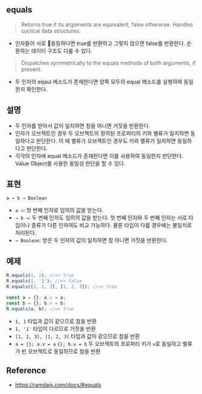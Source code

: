 ## equals
> Returns true if its arguments are equivalent, false otherwise. Handles cyclical data structures.
- 인자들이 서로 동등하다면 true를 반환하고 그렇지 않으면 false를 반환한다. 순환하는 데이터 구조도 다룰 수 있다.

> Dispatches symmetrically to the equals methods of both arguments, if present.
- 두 인자의 eqaul 메소드가 존재한다면 양쪽 모두의 equal 메소드를 실행하여 동일한지 확인한다.

## 설명
- 두 인자를 받아서 값이 일치하면 참을 아니면 거짓을 반환한다.
- 인자가 오브젝트인 경우 두 오브젝트의 정의된 프로퍼티의 키와 벨류가 일치하면 동일하다고 판단한다. 이 때 벨류가 오브젝트인 경우도 키와 벨류가 일치하면 동일하다고 판단한다.
- 각각의 인자에 equal 메소드가 존재한다면 이를 사용하여 동일한지 판단한다. Value Object를 사용한 동일성 판단을 할 수 있다.

## 표현
```
a → b → Boolean
```
- `a →`: 첫 번째 인자로 임의의 값을 받는다.
- `→ b →`: 두 번째 인자도 임의의 값을 받는다. 첫 번째 인자와 두 번째 인자는 서로 타입이나 종류가 다른 인자여도 비교 가능하다. 물론 타입이 다를 경우에는 불일치로 처리된다.
- `→ Boolean`: 받은 두 인자의 값이 일치하면 참 아니면 거짓을 반환한다.

## 예제
```js
R.equals(1, 1); //=> true
R.equals(1, '1'); //=> false
R.equals([1, 2, 3], [1, 2, 3]); //=> true

const a = {}; a.v = a;
const b = {}; b.v = b;
R.equals(a, b); //=> true
```
- `1, 1` 타입과 값이 같으므로 참을 반환
- `1, '1'` 타입이 다르므로 거짓을 반환
- `[1, 2, 3], [1, 2, 3]` 타입과 값이 같으므로 참을 반환
- `a = {}; a.v = a` `{}; b.v = b` 두 오브젝트의 프로퍼티 키가 `v`로 동일하고 벨류가 빈 오브젝트로 동일하므로 참을 반환

## Reference
- https://ramdajs.com/docs/#equals
